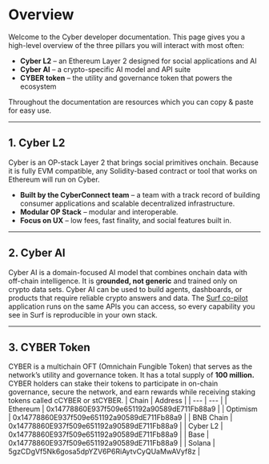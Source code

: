 # Overview

Welcome to the Cyber developer documentation. This page gives you a high-level overview of the three pillars you will interact with most often:

- **Cyber L2** – an Ethereum Layer 2 designed for social applications and AI
- **Cyber AI** – a crypto-specific AI model and API suite
- **CYBER token** – the utility and governance token that powers the ecosystem

Throughout the documentation are resources which you can copy & paste for easy use.

---

## 1. Cyber L2

Cyber is an OP-stack Layer 2 that brings social primitives onchain. Because it is fully EVM compatible, any Solidity-based contract or tool that works on Ethereum will run on Cyber.

- **Built by the CyberConnect team** – a team with a track record of building consumer applications and scalable decentralized infrastructure.
- **Modular OP Stack** – modular and interoperable.
- **Focus on UX** – low fees, fast finality, and social features built in.

---

## 2. Cyber AI

Cyber AI is a domain-focused AI model that combines onchain data with off-chain intelligence. It is g**rounded, not generic** and trained only on crypto data sets. Cyber AI can be used to build agents, dashboards, or products that require reliable crypto answers and data. The [Surf co-pilot](https://www.notion.so/Surf-AI-Co-Pilot-Messaging-1b20c7ec751f80659e2ece476eac402f?pvs=21) application runs on the same APIs you can access, so every capability you see in Surf is reproducible in your own stack.

---

## 3. CYBER Token

CYBER is a multichain OFT (Omnichain Fungible Token) that serves as the network’s utility and governance token. It has a total supply of **100 million.** CYBER holders can stake their tokens to participate in on-chain governance, secure the network, and earn rewards while receiving staking tokens called cCYBER or stCYBER.
| Chain | Address |
| --- | --- |
| Ethereum | 0x14778860E937f509e651192a90589dE711Fb88a9 |
| Optimism | 0x14778860E937f509e651192a90589dE711Fb88a9 |
| BNB Chain | 0x14778860E937f509e651192a90589dE711Fb88a9 |
| Cyber L2 | 0x14778860E937f509e651192a90589dE711Fb88a9 |
| Base | 0x14778860E937f509e651192a90589dE711Fb88a9 |
| Solana | 5gzCDgVf5Nk6gosa5dpYZV6P6RiAytvCyQUaMwAVyf8z |
